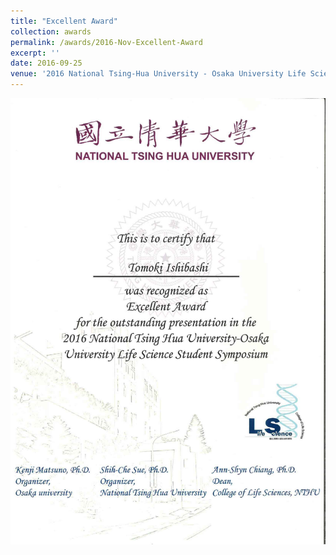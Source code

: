 ```yaml
---
title: "Excellent Award"
collection: awards
permalink: /awards/2016-Nov-Excellent-Award
excerpt: ''
date: 2016-09-25
venue: '2016 National Tsing-Hua University - Osaka University Life Science Student Symposium'
---
```


![Certification](/images/20160925-ExcellentAwardCert.jpg)
